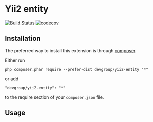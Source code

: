Yii2 entity
===========

[![Build Status](https://travis-ci.org/DevGroup-ru/yii2-entity.svg?branch=master)](https://travis-ci.org/DevGroup-ru/yii2-entity)
[![codecov](https://codecov.io/gh/DevGroup-ru/yii2-entity/branch/master/graph/badge.svg)](https://codecov.io/gh/DevGroup-ru/yii2-entity)


Installation
------------

The preferred way to install this extension is through [composer](http://getcomposer.org/download/).

Either run

```
php composer.phar require --prefer-dist devgroup/yii2-entity "*"
```

or add

```
"devgroup/yii2-entity": "*"
```

to the require section of your `composer.json` file.


Usage
-----
